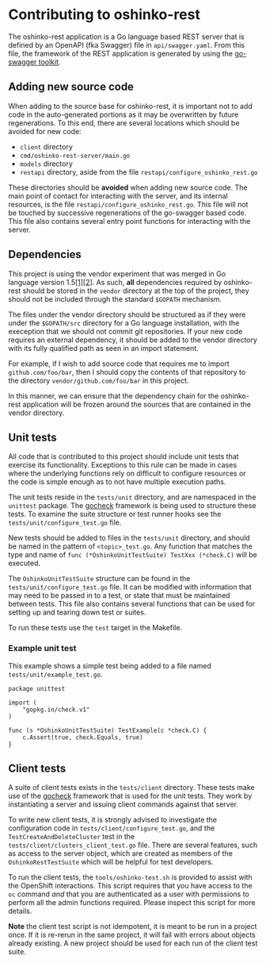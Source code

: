 # Contributing to oshinko-rest

The oshinko-rest application is a Go language based REST server that is
defined by an OpenAPI (fka Swagger) file in `api/swagger.yaml`. From this
file, the framework of the REST application is generated by using the
[go-swagger toolkit](https://github.com/go-swagger/go-swagger).

## Adding new source code

When adding to the source base for oshinko-rest, it is important not to add
code in the auto-generated portions as it may be overwritten by future
regenerations. To this end, there are several locations which should be
avoided for new code:

* `client` directory
* `cmd/oshinko-rest-server/main.go`
* `models` directory
* `restapi` directory, aside from the file `restapi/configure_oshinko_rest.go`

These directories should be **avoided** when adding new source code. The
main point of contact for interacting with the server, and its internal
resources, is the file `restapi/configure_oshinko_rest.go`. This file will
not be touched by successive regenerations of the go-swagger based code. This
file also contains several entry point functions for interacting with the
server.

## Dependencies

This project is using the vendor experiment that was merged in Go language
version 1.5[[1]][ref1][[2]][ref2]. As such, **all** dependencies required by
oshinko-rest should be stored in the `vendor` directory at the top of the
project, they should not be included through the standard `$GOPATH`
mechanism.

The files under the vendor directory should be structured as if they were
under the `$GOPATH/src` directory for a Go language installation, with the
exeception that we should not commit git repositories. If your new code
requires an external dependency, it should be added to the vendor directory
with its fully qualified path as seen in an import statement.

For example, if I wish to add source code that requires me to import
`github.com/foo/bar`, then I should copy the contents of that repository
to the directory `vendor/github.com/foo/bar` in this project.

In this manner, we can ensure that the dependency chain for the oshinko-rest
application will be frozen around the sources that are contained in the
vendor directory.

## Unit tests

All code that is contributed to this project should include unit tests that
exercise its functionality. Exceptions to this rule can be made in cases
where the underlying functions rely on difficult to configure resources or
the code is simple enough as to not have multiple execution paths.

The unit tests reside in the `tests/unit` directory, and are namespaced in
the `unittest` package. The [gocheck][gocheckurl] framework is
being used to structure these tests. To examine the suite structure or
test runner hooks see the `tests/unit/configure_test.go` file.

New tests should be added to files in the `tests/unit` directory, and should
be named in the pattern of `<topic>_test.go`. Any function that matches
the type and name of `func (*OshinkoUnitTestSuite) TestXxx (*check.C)` will
be executed.

The `OshinkoUnitTestSuite` structure can be found in the
`tests/unit/configure_test.go` file. It can be modified with information
that may need to be passed in to a test, or state that must be maintained
between tests. This file also contains several functions that can be used
for setting up and tearing down test or suites.

To run these tests use the `test` target in the Makefile.

### Example unit test

This example shows a simple test being added to a file named
`tests/unit/example_test.go`.

```
package unittest

import (
	"gopkg.in/check.v1"
)

func (s *OshinkoUnitTestSuite) TestExample(c *check.C) {
    c.Assert(true, check.Equals, true)
}
```

## Client tests

A suite of client tests exists in the `tests/client` directory. These tests
make use of the [gocheck][gocheckurl] framework that is used for the unit
tests. They work by instantiating a server and issuing client commands
against that server.

To write new client tests, it is strongly advised to investigate the
configuration code in `tests/client/configure_test.go`, and the
`TestCreateAndDeleteCluster` test in the
`tests/client/clusters_client_test.go` file. There are several features,
such as access to the server object, which are created as members of the
`OshinkoRestTestSuite` which will be helpful for test developers.

To run the client tests, the `tools/oshinko-test.sh` is provided to assist
with the OpenShift interactions. This script requires that you have access
to the `oc` command *and* that you are authenticated as a user with
permissions to perform all the admin functions required. Please inspect this
script for more details.

**Note** the client test script is not idempotent, it is meant to be run in
a project once. If it is re-rerun in the same project, it will fail with
errors about objects already existing. A new project should be used for each
run of the client test suite.

[gocheckurl]: http://labix.org/gocheck
[ref1]: https://github.com/golang/go/commit/183cc0cd41f06f83cb7a2490a499e3f9101befff
[ref2]: https://blog.gopheracademy.com/advent-2015/vendor-folder/
